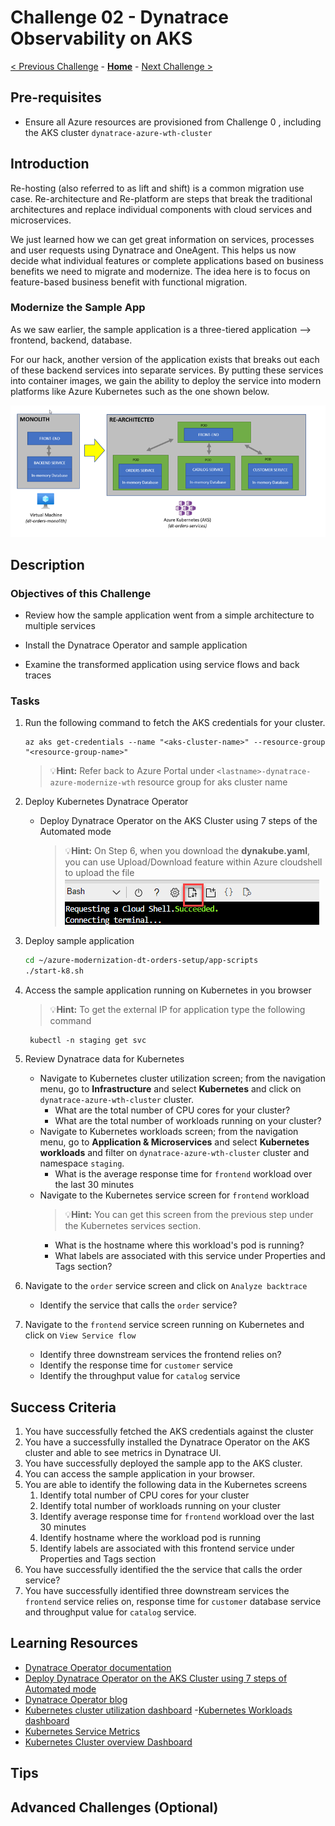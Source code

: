 # Challenge 02 - Dynatrace Observability on AKS

[< Previous Challenge](./Challenge-01.md) - **[Home](../README.md)** - [Next Challenge >](./Challenge-03.md)


## Pre-requisites
- Ensure all Azure resources are provisioned from Challenge 0 , including the AKS cluster `dynatrace-azure-wth-cluster`

## Introduction

Re-hosting (also referred to as lift and shift) is a common migration use case. Re-architecture and Re-platform are steps that break the traditional architectures and replace individual components with cloud services and microservices.

We just learned how we can get great information on services, processes and user requests using Dynatrace and OneAgent. This helps us now decide what individual features or complete applications based on business benefits we need to migrate and modernize. The idea here is to focus on feature-based business benefit with functional migration.

### Modernize the Sample App
As we saw earlier, the sample application is a three-tiered application --> frontend, backend, database.

For our hack, another version of the application exists that breaks out each of these backend services into separate services. By putting these services into container images, we gain the ability to deploy the service into modern platforms like Azure Kubernetes such as the one shown below.

![](images/challenge2-app-architecture.png )

## Description
### Objectives of this Challenge
- Review how the sample application went from a simple architecture to multiple services

- Install the Dynatrace Operator and sample application

-  Examine the transformed application using service flows and back traces

### Tasks
1. Run the following command to fetch the AKS credentials for your cluster.
    ```shell
    az aks get-credentials --name "<aks-cluster-name>" --resource-group "<resource-group-name>"
    ```
    >💡**Hint:**  Refer back to Azure Portal under `<lastname>-dynatrace-azure-modernize-wth` resource group for aks cluster name
1. Deploy Kubernetes Dynatrace Operator
    - Deploy Dynatrace Operator on the AKS Cluster using 7 steps of the Automated mode 
        >💡**Hint:** On Step 6, when you download the **dynakube.yaml**, you can use Upload/Download feature within Azure cloudshell to upload the file
            ![](images/challenge2-azure-cloudshell-upload.png)
      
1. Deploy sample application
    ```bash
    cd ~/azure-modernization-dt-orders-setup/app-scripts
    ./start-k8.sh

1. Access the sample application running on Kubernetes in you browser
    >💡**Hint:** To get the external IP for application type the following command

        kubectl -n staging get svc        


1. Review Dynatrace data for Kubernetes
    - Navigate to Kubernetes cluster utilization screen; from the navigation menu, go to **Infrastructure** and select **Kubernetes** and click on `dynatrace-azure-wth-cluster` cluster.  
        - What are the total number of CPU cores for your cluster?
        - What are the total number of workloads running on your cluster?
    - Navigate to Kubernetes workloads screen; from the navigation menu, go to **Application & Microservices** and select **Kubernetes workloads** and filter on `dynatrace-azure-wth-cluster` cluster and namespace `staging`.  
        - What is the average response time for  `frontend` workload over the last 30 minutes 
    - Navigate to the Kubernetes service screen for `frontend` workload
        >💡**Hint:** You can get this screen from the previous step under the Kubernetes services section.
        - What is the hostname where this workload's pod is running?
        - What labels are associated with this service under Properties and Tags section?          

1. Navigate to the `order` service screen and click on `Analyze backtrace`
    - Identify the service that calls the `order` service?   

1. Navigate to the `frontend` service screen running on Kubernetes and click on `View Service flow`
    - Identify three downstream services the frontend relies on?
    - Identify  the response time for `customer` service
    - Identify the throughput value for `catalog` service 

## Success Criteria

1. You have successfully fetched the AKS credentials against the cluster
2. You have a successfully installed the Dynatrace Operator on the AKS cluster and able to see metrics in Dynatrace UI.
3. You have successfully deployed the sample app to the AKS cluster.
1. You can access the sample application in your browser.
1. You are able to  identify the following data in the Kubernetes screens
    1) Identify total number of CPU cores for your cluster
    2) Identify total number of workloads running on your cluster
    3) Identify average response time for  `frontend` workload over the last 30 minutes
    4) Identify hostname where the workload pod is running
    5) Identify labels are associated with this frontend service under Properties and Tags section
1. You have successfully identified the the service that calls the order service?
1. You have successfully identified three downstream services the `frontend` service relies on, response time for `customer` database service and throughput value for `catalog` service.

## Learning Resources

- [Dynatrace Operator documentation](https://www.dynatrace.com/support/help/setup-and-configuration/setup-on-container-platforms/kubernetes/get-started-with-kubernetes-monitoring)
- [Deploy Dynatrace Operator on the AKS Cluster using 7 steps of Automated mode](https://www.dynatrace.com/support/help/setup-and-configuration/setup-on-container-platforms/kubernetes/get-started-with-kubernetes-monitoring#expand--instructions-for-automated-mode--2)
- [Dynatrace Operator blog](https://www.dynatrace.com/news/blog/new-dynatrace-operator-elevates-cloud-native-observability-for-kubernetes/)
- [Kubernetes cluster utilization dashboard](https://www.dynatrace.com/support/help/how-to-use-dynatrace/infrastructure-monitoring/container-platform-monitoring/kubernetes-monitoring/monitor-cluster-utilization-kubernetes)
-[Kubernetes Workloads dashboard](https://www.dynatrace.com/support/help/how-to-use-dynatrace/infrastructure-monitoring/container-platform-monitoring/kubernetes-monitoring/monitor-workloads-kubernetes)
- [Kubernetes Service Metrics](https://www.dynatrace.com/support/help/how-to-use-dynatrace/infrastructure-monitoring/container-platform-monitoring/kubernetes-monitoring/monitor-services-kubernetes)
- [Kubernetes Cluster overview Dashboard](https://www.dynatrace.com/support/help/how-to-use-dynatrace/infrastructure-monitoring/container-platform-monitoring/kubernetes-monitoring/monitor-metrics-kubernetes)
## Tips


## Advanced Challenges (Optional)


